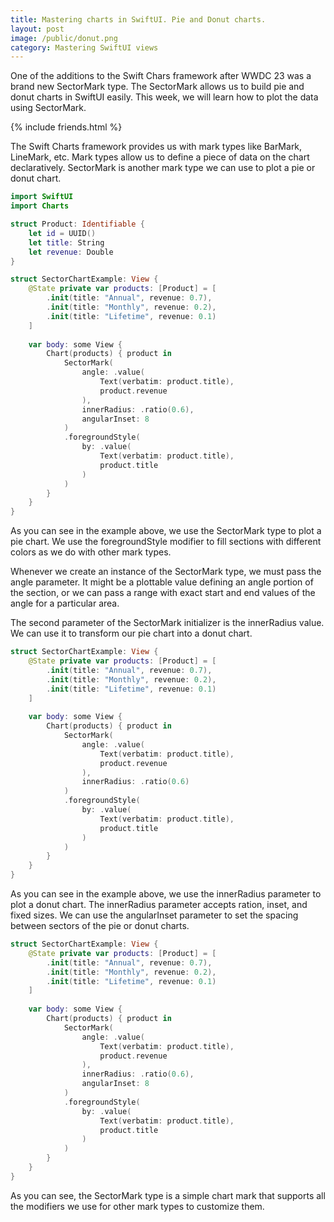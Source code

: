 ```yaml
---
title: Mastering charts in SwiftUI. Pie and Donut charts.
layout: post
image: /public/donut.png
category: Mastering SwiftUI views
---
```


One of the additions to the Swift Chars framework after WWDC 23 was a brand new SectorMark type. The SectorMark allows us to build pie and donut charts in SwiftUI easily. This week, we will learn how to plot the data using SectorMark.

{% include friends.html %}

The Swift Charts framework provides us with mark types like BarMark, LineMark, etc. Mark types allow us to define a piece of data on the chart declaratively. SectorMark is another mark type we can use to plot a pie or donut chart.

```swift
import SwiftUI
import Charts

struct Product: Identifiable {
    let id = UUID()
    let title: String
    let revenue: Double
}

struct SectorChartExample: View {
    @State private var products: [Product] = [
        .init(title: "Annual", revenue: 0.7),
        .init(title: "Monthly", revenue: 0.2),
        .init(title: "Lifetime", revenue: 0.1)
    ]
    
    var body: some View {
        Chart(products) { product in
            SectorMark(
                angle: .value(
                    Text(verbatim: product.title),
                    product.revenue
                ),
                innerRadius: .ratio(0.6),
                angularInset: 8
            )
            .foregroundStyle(
                by: .value(
                    Text(verbatim: product.title),
                    product.title
                )
            )
        }
    }
}
```

As you can see in the example above, we use the SectorMark type to plot a pie chart. We use the foregroundStyle modifier to fill sections with different colors as we do with other mark types.

Whenever we create an instance of the SectorMark type, we must pass the angle parameter. It might be a plottable value defining an angle portion of the section, or we can pass a range with exact start and end values of the angle for a particular area.

The second parameter of the SectorMark initializer is the innerRadius value. We can use it to transform our pie chart into a donut chart.

```swift
struct SectorChartExample: View {
    @State private var products: [Product] = [
        .init(title: "Annual", revenue: 0.7),
        .init(title: "Monthly", revenue: 0.2),
        .init(title: "Lifetime", revenue: 0.1)
    ]
    
    var body: some View {
        Chart(products) { product in
            SectorMark(
                angle: .value(
                    Text(verbatim: product.title),
                    product.revenue
                ),
                innerRadius: .ratio(0.6)
            )
            .foregroundStyle(
                by: .value(
                    Text(verbatim: product.title),
                    product.title
                )
            )
        }
    }
}
```

As you can see in the example above, we use the innerRadius parameter to plot a donut chart. The innerRadius parameter accepts ration, inset, and fixed sizes. We can use the angularInset parameter to set the spacing between sectors of the pie or donut charts.

```swift
struct SectorChartExample: View {
    @State private var products: [Product] = [
        .init(title: "Annual", revenue: 0.7),
        .init(title: "Monthly", revenue: 0.2),
        .init(title: "Lifetime", revenue: 0.1)
    ]
    
    var body: some View {
        Chart(products) { product in
            SectorMark(
                angle: .value(
                    Text(verbatim: product.title),
                    product.revenue
                ),
                innerRadius: .ratio(0.6),
                angularInset: 8
            )
            .foregroundStyle(
                by: .value(
                    Text(verbatim: product.title),
                    product.title
                )
            )
        }
    }
}
```

As you can see, the SectorMark type is a simple chart mark that supports all the modifiers we use for other mark types to customize them.
